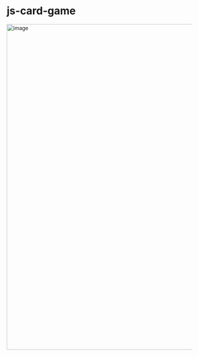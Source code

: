 # js-card-game

<img width="881" alt="image" src="https://github.com/kiryanovaolga/js-card-game/assets/122813147/f5b42f44-874f-44e7-ae63-a98cd56c5bee">
